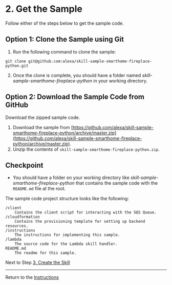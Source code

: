 # 2. Get the Sample

Follow either of the steps below to get the sample code. 

## Option 1: Clone the Sample using Git

1. Run the following command to clone the sample:
```
git clone git@github.com:alexa/skill-sample-smarthome-fireplace-python.git
```

2. Once the clone is complete, you should have a folder named *skill-sample-smarthome-fireplace-python* in your working directory.

## Option 2: Download the Sample Code from GitHub

Download the zipped sample code.

1. Download the sample from [https://github.com/alexa/skill-sample-smarthome-fireplace-python/archive/master.zip](https://github.com/alexa/skill-sample-smarthome-fireplace-python/archive/master.zip).
2. Unzip the contents of `skill-sample-smarthome-fireplace-python.zip`.


## Checkpoint
- You should have a folder on your working directory like *skill-sample-smarthome-fireplace-python* that contains the sample code with the `README.md` file at the root.

The sample code project structure looks like the following:

```
/client
	Contains the client script for interacting with the SQS Queue.
/cloudformation
	Contains the provisioning template for setting up backend resources.
/instructions
	The instructions for implementing this sample.
/lambda
	The source code for the Lambda skill handler.
README.md
	The readme for this sample.
```

Next to Step [3. Create the Skill](create-the-skill.md)

___
Return to the [Instructions](README.md)
